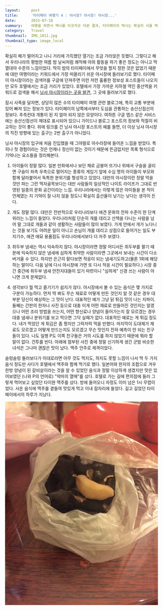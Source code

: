 ```yaml
---
layout:     post
title:      '타이페이 여행기 4 : 야시장? 야시장! 야시장...'
date:       2015-07-18
summary:    여행을 하면서 택시를 이곳저곳 타본 결과, 타이페이의 택시는 확실히 서울 택시보다 저렴하다. 웬만한 장소는 구글 맵스에서 한자로 된 장소를 찍어 보여주면 무리없이 가고 내가 GPS로 가는 길을 보고 있는 것을 아는지 어쩌는진 몰라도 이상한 길로 돌아가거나 미터기가 아닌 다른 수단으로 요금을 청구하는 경우도 없었다. 필라델피아 택시처럼 다 떨어져가는 차로 운행하는 경우도 없고 난폭운전을 하지도 않는다. 밤에는 미터기 요금과는 별개로 20달러를 더 받기는 하지만 그거 우리나라 돈으로 바꾸면 어차피 얼마 안 된다. 이지카드 결제까지 가능하니 날씨가 야외 활동에 적합하지 않을 때 그렇게 먼 거리가 아니라면 택시를 잡는 것을 추천한다. 물론 나의 적은 경험이 모든 타이페이 택시에 적용될 수는 없겠지만 말이다.
category:	Travel
thumbnail:	IMG_1011.jpg
thumbnail_type: image_local
---
```


확실히 해가 떨어지고 나니 거리에 가득했던 열기는 조금 가라앉은 듯했다. 그렇다고 해서 우리나라의 평범한 여름 밤 날씨처럼 쾌적해 야외 활동을 하기 좋은 정도는 아니고 딱 열대야 수준의 느낌이었다. 딱히 밤의 타이페이에서 무엇을 할지 정한 것은 없었기 때문에 대만 여행이라는 키워드에서 가장 떠올리기 쉬운 야시장에 들러보기로 했다. 타이페이 야시장이라는 검색어를 구글에 던져주면 이런 저런 훌륭한 정보성 포스트들이 나오지만 모두 호텔에서는 조금 거리가 있었다. 호텔에서 가장 가까운 지하철 역인 중산역을 키워드로 검색을 해서 [닝샤 야시장이라는 곳을 발견](http://idmrk.tistory.com/60), 그 곳에 들러보기로 했다.

잠시 사족을 달자면, 상당히 많은 수의 타이페이 여행 관련 블로그에, 특히 교통 부분에 있어 빠져 있는 정보가 있다. 타이페이의 남쪽에서부터 도심을 관통하는 송산신점선의 정보다. 추측컨대 개통이 된 지 얼마 되지 않은 모양이다. 여하튼 구글 맵스 같은 서비스에는 송산신점선이 제대로 표시되어 있으니 가이드나 블로그 포스트의 정보와 적절히 비교하는 것이 좋다. 위에 링크를 건 닝샤 야시장 포스트의 예를 들면, 더 이상 닝샤 야시장의 직진 방향에 있는 출구는 2번 출구가 아니었다.

닝샤 야시장의 입구에 처음 진입했을 때 그야말로 아수라장에 들어온 느낌을 받았다. 특히나 첫 경험이라는 것은 언제나 정신이 없는 것이기 때문에 뜬금없지만 목록 형식으로 기억나는 요소들을 정리해본다.

1. 아이들이 정말 많다. 일본 만화에서나 보던 채로 금붕어 뜨기나 위에서 구슬을 굴리면 구슬이 좌측 우측으로 떨어지는 종류의 게임기 앞에 수십 명의 아이들이 부모와 함께 달라붙어서 독특한 분위기를 형성하고 있었다. 대만의 야시장이란 정말 먹을 것만 파는 그런 먹자골목보다는 대만 사람들의 일상적인 나이트 라이프가 그대로 반영된 일종의 문화 공간이라는 느낌. 우리나라에서는 이렇게 많은 아이들을 본 적이 언제였는 지 기억이 잘 나지 않을 정도니 확실히 출산율이 낮기는 낮다는 생각이 든다.

2. 개도 정말 많다. 대만은 전반적으로 우리나라보다 애견 문화의 전파 수준이 한 단계 위라는 느낌이 들었다. 우리나라처럼 단순히 개를 데리고 산책을 다니는 사람을 넘어 말 그대로 개들과 같이 생활하는 사람들이 많이 보였다. 가게 안에서 개가 노다니는 것을 보기도 어려운 일이 아니고 손님이 개를 데리고 상점으로 들어가는 일도 부지기수, 애견 애묘 용품점도 우리나라에서보다 더 자주 보였다.

3. 취두부 냄새는 역시 익숙하지 않다. 야시장이라면 정말 어디서든 취두부를 팔기 때문에 익숙하지 않은 냄새에 심하게 취약한 사람이라면 그곳에서 보내는 시간이 다소 버거울 수 있다. 하지만 은근히 맡다보면 적응이 되는 냄새기도하고(물론 1회에 해당하는 말이다. 다음 날에 다시 야시장에 가면 또 다시 적응 시간이 필요하다.) 시장 중간 중간에 취두부 냄새 안전지대들이 있기 마련이니 "심하게" 신경 쓰는 사람이 아니면 크게 문제없다.

4. 생각보다 뭘 먹고 즐기기가 쉽지가 않다. 야시장에서 볼 수 있는 음식은 몇 가지로 구분이 가능하다. 먼저 딱 봐도 무슨 재료로 어떻게 만든 것인지 알 것 같은 경우 대부분 당신이 예상하는 그 맛이 난다. 대표적인 예가 그냥 닭 튀김 맛이 나는 지파이. 둘째는 간판의 한자나 사진 등으로 대충 이게 어떤 재료로 만들어진 것인지는 알겠으나 어떤 조리 방법을 쓰는지, 어떤 향신료나 양념이 들어가는지 잘 모르겠는 경우 대충 냄새나 분위기를 보고 먹으면 그닥 실패가 없다. 대표적인 예로는 게 튀김 정도다. 내가 먹었던 게 튀김은 좀 짰지만 그럭저럭 먹을 만했다. 마지막이 도대체가 재료도 모르겠고 어떻게 만드는지도 모르겠고 무슨 맛인지 전혀 예측이 안 되는 친구들이 있다. 나도 일행 P도 이쪽 친구들은 거의 시도를 하지 않았기 때문에 뭐라 할 말이 없다. 건투를 빈다. 아래에 첨부된 사진 중에 정말 신기하게 생긴 군밤 비슷한 녀석은 그나마 괜찮은 맛이 났다. 맥주 안주로 제격이었다.

슬렁슬렁 둘러보다가 이대로라면 아무 것도 먹지도, 하지도 못할 느낌이 나서 딱 두 가지 음식 정도만 사다가 호텔에서 맥주와 함께 먹기로 했다. 일본어와 한자의 조합으로 겨우 한방 양념이 된 갈비살이라는 것을 알 수 있었던 음식과 정말 이상하게 생겼지만 맛은 있어보였던 (나와 P의 언어로) "악마의 열매"를 샀다. 호텔로 가는 길에 편의점에 들러 그렇게 먹어보고 싶었던 타이완 맥주를 샀다. 방에 들어오니 자정도 이미 넘은 1시 무렵이었다. 사온 음식에 맥주를 곁들여 맛있게 먹고 이내 잠자리에 들었다. 길고 길었던 타이페이에서의 하루가 지났다.

<p class="center-align">
	<img src="/images/IMG_1011.jpg">
</p>
